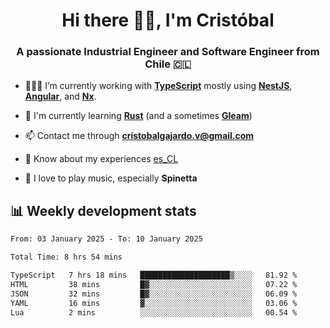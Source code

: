 <h1 align="center">Hi there ✌🏻, I'm Cristóbal</h1>
<h3 align="center">A passionate Industrial Engineer and Software Engineer from Chile 🇨🇱</h3>

- 🧑🏻‍💻 I’m currently working with **[TypeScript](https://www.typescriptlang.org)** mostly using **[NestJS](https://nestjs.com)**, **[Angular](https://angular.io)**, and **[Nx](https://nx.dev)**.

- 🌱 I'm currently learning **[Rust](https://www.rust-lang.org)** (and a sometimes **[Gleam](https://gleam.run/)**)

- 📫 Contact me through **cristobalgajardo.v@gmail.com**

- 📄 Know about my experiences [es_CL](https://bit.ly/cv-cristobal-gajardo)

- 🎸 I love to play music, especially **Spinetta**

## 📊 Weekly development stats

<!--START_SECTION:waka-->

```txt
From: 03 January 2025 - To: 10 January 2025

Total Time: 8 hrs 54 mins

TypeScript   7 hrs 18 mins   ████████████████████▒░░░░   81.92 %
HTML         38 mins         █▓░░░░░░░░░░░░░░░░░░░░░░░   07.22 %
JSON         32 mins         █▓░░░░░░░░░░░░░░░░░░░░░░░   06.09 %
YAML         16 mins         ▓░░░░░░░░░░░░░░░░░░░░░░░░   03.06 %
Lua          2 mins          ░░░░░░░░░░░░░░░░░░░░░░░░░   00.54 %
```

<!--END_SECTION:waka-->
